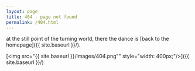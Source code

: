 ```yaml
---
layout: page
title: 404 - page not found
permalink: /404.html
---
```


at the still point of the turning world, there the dance is [back to the homepage]({{ site.baseurl }}/).

[<img src="{{ site.baseurl }}/images/404.png"" style="width: 400px;"/>]({{ site.baseurl }}/)
